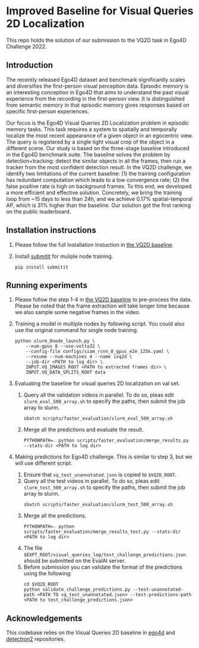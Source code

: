 # Improved Baseline for Visual Queries 2D Localization
This repo holds the solution of our submission to the VQ2D task in Ego4D Challenge 2022. 

## Introduction
The recently released Ego4D dataset and benchmark significantly scales and diversifies the first-person visual perception data. 
Episodic memory is an interesting conception in Ego4D that aims to understand the past visual experience from the recording in the first-person view. It is distinguished from semantic memory in that episodic memory gives responses based on specific first-person experiences.

Our focus is the Ego4D Visual Queries 2D Localization problem in episodic memory tasks. This task requires a system to spatially and temporally localize the most recent appearance of a given object in an egocentric view. 
The query is registered by a single tight visual crop of the object in a different scene. 
Our study is based on the three-stage baseline introduced in the Ego4D benchmark suite. The baseline solves the problem by detection+tracking: detect the similar objects in all the frames, then run a tracker from the most confident detection result. 
In the VQ2D challenge, we identify two limitations of the current baseline: (1) the training configuration has redundant computation which leads to a low convergence rate; (2) the false positive rate is high on background frames. 
To this end, we developed a more efficient and effective solution. Concretely, we bring the training loop from ~15 days to less than 24h, and we achieve $0.17\%$ spatial-temporal AP, which is $31\%$ higher than the baseline. Our solution got the first ranking on the public leaderboard. 

## Installation instructions

1. Please follow the full Installation Instuction in [the VQ2D baseline](https://github.com/EGO4D/episodic-memory/tree/main/VQ2D). 

2. Install [submitit](https://github.com/facebookincubator/submitit/blob/main/README.md) for muliple node training.
    ```
    pip install submitit
    ```

## Running experiments

1. Please follow the step 1-4 in [the VQ2D baseline](https://github.com/EGO4D/episodic-memory/tree/main/VQ2D) to pre-process the data. 
Please be noted that the frame extraction will take longer time because we also sample some negative frames in the video.

2. Training a model in multiple nodes by following script. You could also use the original command for single node training. 
    ```
   python slurm_8node_launch.py \
        --num-gpus 8 --use-volta32 \
        --config-file configs/siam_rcnn_8_gpus_e2e_125k.yaml \
        --resume --num-machines 4 --name ivq2d \
        --job-dir <PATH to log dir> \
        INPUT.VQ_IMAGES_ROOT <PATH to extracted frames dir> \
        INPUT.VQ_DATA_SPLITS_ROOT data 
    ```

3. Evaluating the baseline for visual queries 2D localization on val set. 

    1. Query all the validation videos in parallel. To do so, pleas edit `slurm_eval_500_array.sh` to specify the paths, then submit the job array to slurm.
        ```
        sbatch scripts/faster_evaluation/slurm_eval_500_array.sh
        ```

    2. Merge all the predictions and evaluate the result.
        ```
        PYTHONPATH=. python scripts/faster_evaluation/merge_results.py --stats-dir <PATH to log dir>
        ```

4. Making predictions for Ego4D challenge. This is similar to step 3, but we will use different script.
    1. Ensure that `vq_test_unannotated.json` is copied to `$VQ2D_ROOT`.
    2. Query all the test videos in parallel. To do so, pleas edit `slurm_test_500_array.sh` to specify the paths, then submit the job array to slurm.
        ```
        sbatch scripts/faster_evaluation/slurm_test_500_array.sh
        ```
    3. Merge all the predictions.
        ```
        PYTHONPATH=. python scripts/faster_evaluation/merge_results_test.py --stats-dir <PATH to log dir>
        ```
    4. The file `$EXPT_ROOT/visual_queries_log/test_challenge_predictions.json` should be submitted on the EvalAI server.
    5. Before submission you can validate the format of the predictions using the following:
        ```
        cd $VQ2D_ROOT
        python validate_challenge_predictions.py --test-unannotated-path <PATH TO vq_test_unannotated.json> --test-predictions-path <PATH to test_challenge_predictions.json>
        ```

## Acknowledgements
This codebase relies on the Visual Queries 2D baseline in [ego4d](https://github.com/EGO4D/episodic-memory) and [detectron2](https://github.com/facebookresearch/detectron2) repositories.
